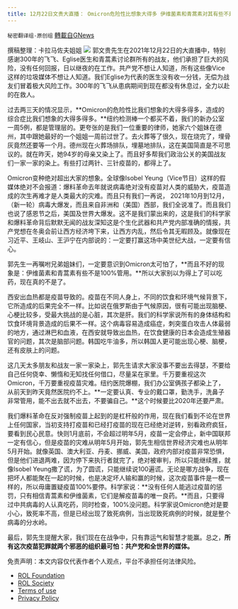 ```yaml
---
title: 12月22日文贵大直播： Omicron危险性比想象大得多 伊维菌素和青蒿素对其有些不是100%管用
---
```

`秘密翻译组-原创组` [轉載自GNews](https://gnews.org/zh-hans/1781784/)

撰稿整理：卡拉马佐夫姐姐
![](https://assets.gnews.org/wp-content/uploads/2021/12/21011222-12月22日文贵大直播：-Omicron变种危险性比想象大得多-伊维菌素和青蒿素对其有些不是100管用.png)
郭文贵先生在2021年12月22日的大直播中，特别感谢300年的飞飞、Eglise医生和青蒿素讨论群所有的战友，他们承担了巨大的风险，没有任何回报，日以继夜的在工作。共产党不想让人知道，所有这些像Vice这样的垃圾媒体不想让人知道。我们Eglise为代表的医生没有收一分钱，无偿为战友们冒着极大风险工作。300年的飞飞从患病期间到现在都没有休息过，全力以赴的在救人。

过去两三天的情况显示，**Omicron的危险性比我们想象的大得多得多，造成的综合症比我们想象的大得多得多。**纽约检测棒一个都买不着，我们的新办公室一周5例，都是管理层的。更夸张的是我们一位重要的律师，她家六个姐妹在德州，其中跟她最好的一个姐姐一周前过世了。去火葬等了很久，现在烧完了，埋骨灰竟然还要等一个月。德州现在火葬场排队，埋墓地排队，这在美国简直是不可思议的。就在昨天，她94岁的母亲又染上了。而且好多帮我们政治公关的美国战友们一家一家的染上。有些打过两针、三针疫苗的，都得上了。

Omicron变种绝对超出大家的想象。全球像Isobel Yeung（Vice节目）这样的假媒体绝对不会报道：爆料革命去年就说病毒绝对没有疫苗对人类的威胁大，疫苗造成的次生再难才是人类最大的灾难。而且只有我们一再说， 2021年10月到12月，（新一轮）病毒大爆发，而且来自非洲和（美国）西部，我们全说准了。而且我们也说了感恩节之后，美国及世界大爆发。这不是我们蒙出来的，这是我们的科学家和爆料革命背后默默无闻的战友深知这是个生化武器和共产党内部准确的情报，共产党想在冬奥会前让西方经济垮下来，让西方内乱，然后令其无暇顾及。就像现在习近平、王岐山、王沪宁在内部说的：一定要打赢这场中美世纪大战，一定要有信心。

郭先生一再嘱咐兄弟姐妹们，一定要意识到Omicron太可怕了，**而且不好的现象是：伊维菌素和青蒿素有些不是100%管用。**所以大家别以为得上了可以吃药，现在真的不是了。

西安出血热都是疫苗导致的。疫苗在不同人身上，不同的饮食和环境气候背景下，它所造成的后果完全不一样。比如说在俄罗斯由于气候原因，很有可能出现脑梗、心梗比较多，受最大挑战的是心脏，其次是肝。我们的科学家说所有的身体结构和饮食环境背景造成的后果不一样。这个病毒容易造成癌症，刺突蛋白攻击人体最弱的地方，通过淋巴和血液，在西安就导致出血热，在饮食健康的日本会造成生殖器官的问题，其次是脑部问题。韩国吃牛油多，所以韩国人更可能出现心梗、脑梗，还有皮肤上的问题。

这几天太多朋友和战友一家一家染上，郭先生请求大家没事不要出去得瑟，不要给自己任何侥幸、懒惰和无知找任何借口，尽量呆在家里。千万要重视这次Omicron，千万要重视疫苗灾难。纽约医院爆棚，我们办公室俩孩子都染上了，从前天到昨天竟然医院约不上。**一定要认真、专业的戴口罩，勤洗手，洗鼻子非常管用，能不出去就不出去，不要骗自己。**这个时候要比2020年还要严肃。

我们爆料革命在反对强制疫苗上起到的是杠杆般的作用，现在我们看到不论在世界上任何国家，当初支持打疫苗和已经打疫苗的现在已经绝对逆转，别看政府疯狂，要看到民心民意。快则1月底前，不会超过明年5月，疫苗一定会停止，新中国联邦一定有信心，但是疫苗的灾难从明年5月开始，郭先生相信世界经济灾难也从明年5月开始。就像英国、澳大利亚、丹麦、挪威、美国，政府内部对疫苗非常恐惧，但是他们进退两难，因为停下来执行者就完了，绝对被审判，所以只能继续推，就像Isobel Yeung撒了谎，为了圆谎，只能继续说100遍谎。无论是哪方战争，现在把坏人都能聚在一起的时候，也是决定坏人输和赢的时候，这次疫苗事件是一模一样的，所以毋庸置疑疫苗100%要停。科学家说：**没有任何人能逃过疫苗的惩罚，只有相信青蒿素和伊维菌素，它们是解疫苗毒的唯一良药。**而且，只要得过中共病毒的人认真吃药，同时检查，100%没问题。科学家说Omicron绝对是要小心，致死率不高，但是已经出现了致死病例，当出现致死病例的时候，就是整个病毒的分水岭。

最后，郭先生提醒大家，我们现在在战争中，只有靠运气和智慧才能赢。总之，**所有这次疫苗犯罪就两个邪恶的组织最可怕：共产党和全世界的媒体。**

 

免责声明：本文内容仅代表作者个人观点，平台不承担任何法律风险。

- [ROL Foundation](https://rolfoundation.org/)
- [ROL Society](https://rolsociety.org/)
- [Terms of use](https://gnews.org/terms-of-use-3/)
- [Privacy Policy](https://gnews.org/privacy-policy/)
